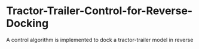 # Tractor-Trailer-Control-for-Reverse-Docking
A control algorithm is implemented to dock a tractor-trailer model in reverse

